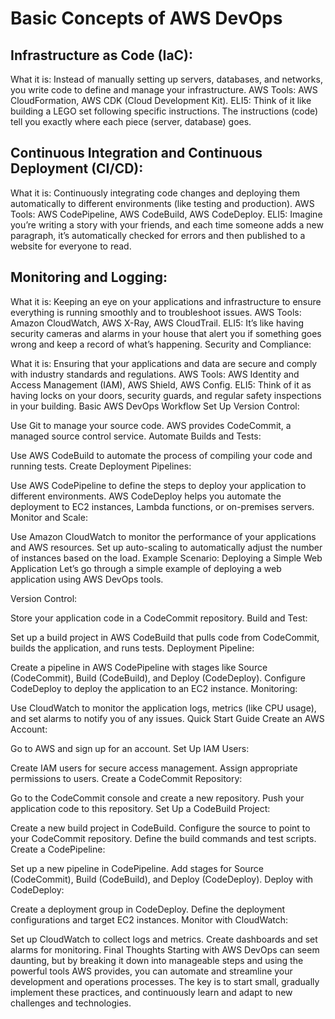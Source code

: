 # Basic Concepts of AWS DevOps

## Infrastructure as Code (IaC):
What it is: Instead of manually setting up servers, databases, and networks, you write code to define and manage your infrastructure.
AWS Tools: AWS CloudFormation, AWS CDK (Cloud Development Kit).
ELI5: Think of it like building a LEGO set following specific instructions. The instructions (code) tell you exactly where each piece (server, database) goes.

## Continuous Integration and Continuous Deployment (CI/CD):
What it is: Continuously integrating code changes and deploying them automatically to different environments (like testing and production).
AWS Tools: AWS CodePipeline, AWS CodeBuild, AWS CodeDeploy.
ELI5: Imagine you’re writing a story with your friends, and each time someone adds a new paragraph, it’s automatically checked for errors and then published to a website for everyone to read.

## Monitoring and Logging:
What it is: Keeping an eye on your applications and infrastructure to ensure everything is running smoothly and to troubleshoot issues.
AWS Tools: Amazon CloudWatch, AWS X-Ray, AWS CloudTrail.
ELI5: It’s like having security cameras and alarms in your house that alert you if something goes wrong and keep a record of what’s happening.
Security and Compliance:

What it is: Ensuring that your applications and data are secure and comply with industry standards and regulations.
AWS Tools: AWS Identity and Access Management (IAM), AWS Shield, AWS Config.
ELI5: Think of it as having locks on your doors, security guards, and regular safety inspections in your building.
Basic AWS DevOps Workflow
Set Up Version Control:

Use Git to manage your source code.
AWS provides CodeCommit, a managed source control service.
Automate Builds and Tests:

Use AWS CodeBuild to automate the process of compiling your code and running tests.
Create Deployment Pipelines:

Use AWS CodePipeline to define the steps to deploy your application to different environments.
AWS CodeDeploy helps you automate the deployment to EC2 instances, Lambda functions, or on-premises servers.
Monitor and Scale:

Use Amazon CloudWatch to monitor the performance of your applications and AWS resources.
Set up auto-scaling to automatically adjust the number of instances based on the load.
Example Scenario: Deploying a Simple Web Application
Let’s go through a simple example of deploying a web application using AWS DevOps tools.

Version Control:

Store your application code in a CodeCommit repository.
Build and Test:

Set up a build project in AWS CodeBuild that pulls code from CodeCommit, builds the application, and runs tests.
Deployment Pipeline:

Create a pipeline in AWS CodePipeline with stages like Source (CodeCommit), Build (CodeBuild), and Deploy (CodeDeploy).
Configure CodeDeploy to deploy the application to an EC2 instance.
Monitoring:

Use CloudWatch to monitor the application logs, metrics (like CPU usage), and set alarms to notify you of any issues.
Quick Start Guide
Create an AWS Account:

Go to AWS and sign up for an account.
Set Up IAM Users:

Create IAM users for secure access management.
Assign appropriate permissions to users.
Create a CodeCommit Repository:

Go to the CodeCommit console and create a new repository.
Push your application code to this repository.
Set Up a CodeBuild Project:

Create a new build project in CodeBuild.
Configure the source to point to your CodeCommit repository.
Define the build commands and test scripts.
Create a CodePipeline:

Set up a new pipeline in CodePipeline.
Add stages for Source (CodeCommit), Build (CodeBuild), and Deploy (CodeDeploy).
Deploy with CodeDeploy:

Create a deployment group in CodeDeploy.
Define the deployment configurations and target EC2 instances.
Monitor with CloudWatch:

Set up CloudWatch to collect logs and metrics.
Create dashboards and set alarms for monitoring.
Final Thoughts
Starting with AWS DevOps can seem daunting, but by breaking it down into manageable steps and using the powerful tools AWS provides, you can automate and streamline your development and operations processes. 
The key is to start small, gradually implement these practices, and continuously learn and adapt to new challenges and technologies.
